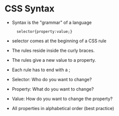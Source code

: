 # CSS Syntax
- Syntax is the "grammar" of a language

        selector{property:value;}
- selector comes at the beginning of a CSS rule 
- The rules reside inside the curly braces.
- The rules give a new value to a property.
- Each rule has to end with a ;
- Selector: Who do you want to change?
- Property: What do you want to change?
- Value: How do you want to change the property?
- All properties in alphabetical order (best practice)